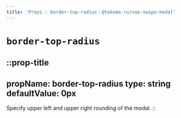 ```yaml
---
title: 'Props : border-top-radius｜@takuma-ru/vue-swipe-modal'
---
```


# `border-top-radius`

::prop-title
---
  propName: border-top-radius
  type: string
  defaultValue: 0px
---
Specify upper left and upper right rounding of the modal.
::